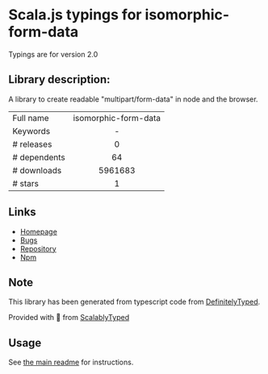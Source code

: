 
# Scala.js typings for isomorphic-form-data

Typings are for version 2.0

## Library description:
A library to create readable "multipart/form-data" in node and the browser.

|                    |                 |
| ------------------ | :-------------: |
| Full name          | isomorphic-form-data |
| Keywords           | - |
| # releases         | 0 |
| # dependents       | 64 |
| # downloads        | 5961683 |
| # stars            | 1 |

## Links
- [Homepage](https://github.com/form-data/isomorphic-form-data#readme)
- [Bugs](https://github.com/form-data/isomorphic-form-data/issues)
- [Repository](https://github.com/form-data/isomorphic-form-data)
- [Npm](https://www.npmjs.com/package/isomorphic-form-data)
    


## Note
This library has been generated from typescript code from [DefinitelyTyped](https://definitelytyped.org).

Provided with :purple_heart: from [ScalablyTyped](https://github.com/oyvindberg/ScalablyTyped)

## Usage
See [the main readme](../../readme.md) for instructions.



